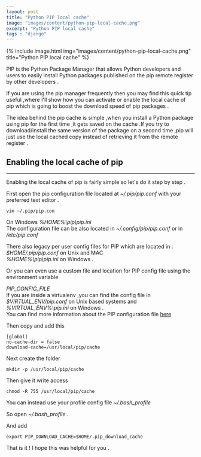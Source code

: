 ```yaml
---
layout: post
title: "Python PIP local cache"
image: "images/content/python-pip-local-cache.png"
excerpt: "Python PIP local cache" 
tags : "django"
---
```


{% include image.html 
    img="images/content/python-pip-local-cache.png" 
    title="Python PIP local cache" 
%}

PIP is the Python Package Manager that allows Python developers and users to easily install Python packages 
published on the pip remote register by other developers .

If you are using the pip manager frequently then you may find this quick tip useful ,where I'll show
how you can activate or enable the local cache of pip which is going to boost the download speed of 
pip packages . 

The idea behind the pip cache is simple ,when you install a Python package using pip for the first time ,it gets
saved on the cache .If you try to download/install the same version of the package on a second time ,pip 
will just use the local cached copy instead of retrieving it from the remote register .

Enabling the local cache of pip 
----------------------------------
----------------------------------

Enabling the local cache of pip is fairly simple so let's do it step by step .

First open the pip configuration file located at <em>~/.pip/pip.conf</em> with your preferred text editor .

    vim ~/.pip/pip.con

<div class="note">
On Windows <em>%HOME%\pip\pip.ini</em>   
</div>
The configuration file can be also located in <em>~/.config/pip/pip.conf</em> or in <em>/etc/pip.conf</em>    

<div class="note">

There also legacy per user config files for PIP which are located in :<br>
<em>$HOME/.pip/pip.conf</em> on Unix and MAC <br>
<em>%HOME%\pip\pip.ini</em> on Windows .<br>

Or you can even use a custom file and location for PIP config file using the environment variable 

<em>PIP_CONFIG_FILE</em>
<br>
If you are inside a virtualenv ,you can find the config file in <em>$VIRTUAL_ENV/pip.conf</em> on Unix 
based systems and <em>%VIRTUAL_ENV%\pip.ini</em> on Windows . 
<br>
You can find more information about the PIP configuration file <a href="https://pip.pypa.io/en/latest/user_guide/#config-file">here</a>
</div>


Then copy and add this 

    [global]
    no-cache-dir = false
    download-cache=/usr/local/pip/cache

Next create the folder

    mkdir -p /usr/local/pip/cache

Then give it write access 

    chmod -R 755 /usr/local/pip/cache

You can instead use your profile config file <em>~/.bash_profile</em>

So open <em>~/.bash_profile</em> .

And add 

    export PIP_DOWNLOAD_CACHE=$HOME/.pip_download_cache

That is it ! I hope this was helpful for you .

    